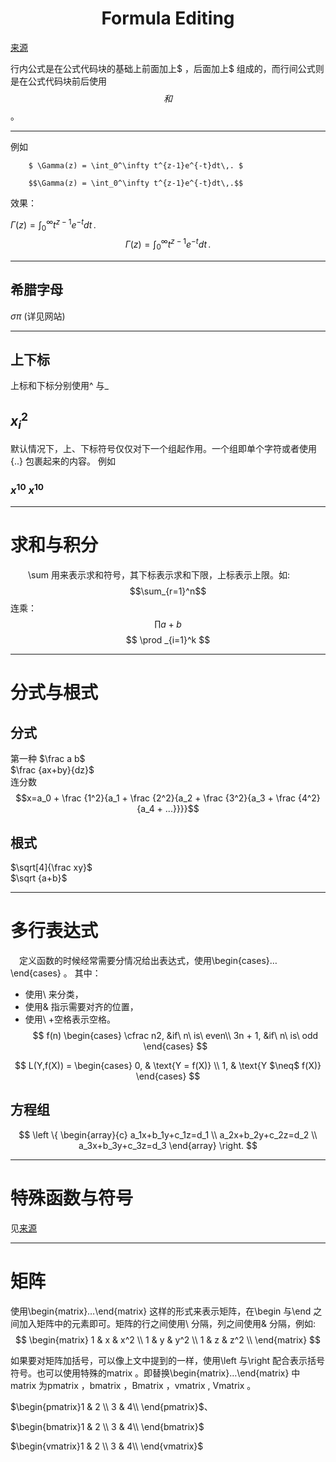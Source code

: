 # <div align = middle> Formula Editing </div>
[来源](https://www.jianshu.com/p/25f0139637b7)

  行内公式是在公式代码块的基础上前面加上$ ，后面加上$ 组成的，而行间公式则是在公式代码块前后使用$$ 和$$ 。  
****

例如
```
    $ \Gamma(z) = \int_0^\infty t^{z-1}e^{-t}dt\,. $

    $$\Gamma(z) = \int_0^\infty t^{z-1}e^{-t}dt\,.$$
```
效果：  

$` \Gamma(z) = \int_0^\infty t^{z-1}e^{-t}dt\,. `$
$$\Gamma(z) = \int_0^\infty t^{z-1}e^{-t}dt\,.$$
***
## 希腊字母
$\sigma \pi$
(详见网站)
****
## 上下标
上标和下标分别使用^ 与_   
## $x_i^2$
默认情况下，上、下标符号仅仅对下一个组起作用。一个组即单个字符或者使用{..} 包裹起来的内容。
例如  
### $x^{10}$   $x^10$

****
# 求和与积分
  \sum 用来表示求和符号，其下标表示求和下限，上标表示上限。如: 
$$\sum_{r=1}^n$$
连乘：
$$\prod {a+b}$$
$$
\prod _{i=1}^k
$$
****
# 分式与根式
## 分式
第一种 $\frac a b$   
$\frac {ax+by}{dz}$  
连分数 
$$x=a_0 + \frac {1^2}{a_1 + \frac {2^2}{a_2 + \frac {3^2}{a_3 + \frac {4^2}{a_4 + ...}}}}$$

## 根式
$\sqrt[4]{\frac xy}$  
$\sqrt {a+b}$
****
# 多行表达式
 定义函数的时候经常需要分情况给出表达式，使用\begin{cases}…\end{cases} 。
其中：  

- 使用\\ 来分类，  
- 使用& 指示需要对齐的位置，   
- 使用\ +空格表示空格。
$$
f(n)
\begin{cases}
\cfrac n2, &if\ n\ is\ even\\
3n + 1, &if\  n\ is\ odd
\end{cases}
$$

$$
L(Y,f(X)) =
\begin{cases}
0, & \text{Y = f(X)}  \\
1, & \text{Y $\neq$ f(X)}
\end{cases}
$$

## 方程组
$$
\left \{ 
\begin{array}{c}
a_1x+b_1y+c_1z=d_1 \\ 
a_2x+b_2y+c_2z=d_2 \\ 
a_3x+b_3y+c_3z=d_3
\end{array}
\right.
$$
****
# 特殊函数与符号
见[来源](https://www.jianshu.com/p/25f0139637b7)
****
# 矩阵

使用\begin{matrix}…\end{matrix} 这样的形式来表示矩阵，在\begin 与\end 之间加入矩阵中的元素即可。矩阵的行之间使用\\ 分隔，列之间使用& 分隔，例如:
$$
\begin{matrix}
1 & x & x^2 \\
1 & y & y^2 \\
1 & z & z^2 \\
\end{matrix}
$$

如果要对矩阵加括号，可以像上文中提到的一样，使用\left 与\right 配合表示括号符号。也可以使用特殊的matrix 。即替换\begin{matrix}…\end{matrix} 中matrix 为pmatrix ，bmatrix ，Bmatrix ，vmatrix , Vmatrix 。

$\begin{pmatrix}1 & 2 \\ 3 & 4\\ \end{pmatrix}$、

$\begin{bmatrix}1 & 2 \\ 3 & 4\\ \end{bmatrix}$

$\begin{vmatrix}1 & 2 \\ 3 & 4\\ \end{vmatrix}$